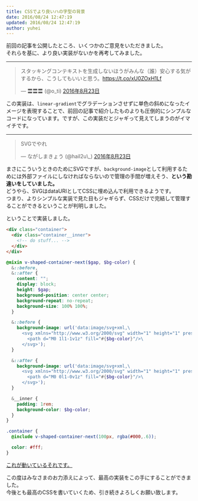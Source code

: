 ```yaml
---
title: CSSでより良いハの字型の背景
date: 2016/08/24 12:47:19
updated: 2016/08/24 12:47:19
author: yuhei
---
```

前回の記事を公開したところ、いくつかのご意見をいただきました。  
それらを基に、より良い実装がないかを再考してみました。

<!-- more -->

---

<blockquote class="twitter-tweet" data-lang="ja"><p lang="ja" dir="ltr">スタッキングコンテキストを生成しないほうがみんな（誰）安心する気がするから、こうしてもいいと思う。<a href="https://t.co/xU0ZOxH1Lf">https://t.co/xU0ZOxH1Lf</a></p>&mdash; 〓〓〓 (@o_ti) <a href="https://twitter.com/o_ti/status/768036161671483392">2016年8月23日</a></blockquote>

この実装は、`linear-gradient`でグラデーションさせずに単色の斜めになったイメージを表現することで、前回の記事で紹介したものよりも圧倒的にシンプルなコードになっています。ですが、この実装だとジャギって見えてしまうのがイマイチです。

---

<blockquote class="twitter-tweet" data-lang="ja"><p lang="ja" dir="ltr">SVGでやれ</p>&mdash; ながしまきょう (@hail2u\_) <a href="https://twitter.com/hail2u_/status/768036499992350720">2016年8月23日</a></blockquote>

まさにこういうときのためにSVGですが、`background-image`として利用するためには外部ファイルにしなければならないので管理の手間が増えそう、**という勘違いをしていました。**  
どうやら、SVGはdataURIとしてCSSに埋め込んで利用できるようです。  
つまり、よりシンプルな実装で見た目もジャギらず、CSSだけで完結して管理することができるということが判明しました。

ということで実装しました。

```html
<div class="container">
  <div class="container__inner">
    <!-- do stuff... -->
  </div>
</div>
```

```scss
@mixin v-shaped-container-next($gap, $bg-color) {
  &::before,
  &::after {
    content: "";
    display: block;
    height: $gap;
    background-position: center center;
    background-repeat: no-repeat;
    background-size: 100% 100%;
  }

  &::before {
    background-image: url('data:image/svg+xml,\
      <svg xmlns="http://www.w3.org/2000/svg" width="1" height="1" preserveAspectRatio="none">\
        <path d="M0 1l1-1v1z" fill="#{$bg-color}"/>\
      </svg>');
  }

  &::after {
    background-image: url('data:image/svg+xml,\
      <svg xmlns="http://www.w3.org/2000/svg" width="1" height="1" preserveAspectRatio="none">\
        <path d="M0 0l1-0v1z" fill="#{$bg-color}"/>\
      </svg>');
  }

  &__inner {
    padding: 1rem;
    background-color: $bg-color;
  }
}

.container {
  @include v-shaped-container-next(100px, rgba(#000,.6));

  color: #fff;
}
```

[これが動いているそれです。](/demos/v-shaped-container-next/v-shaped-container-next.html)

この度はみなさまのお力添えによって、最高の実装をこの手にすることができました。  
今後とも最高のCSSを書いていくため、引き続きよろしくお願い致します。
